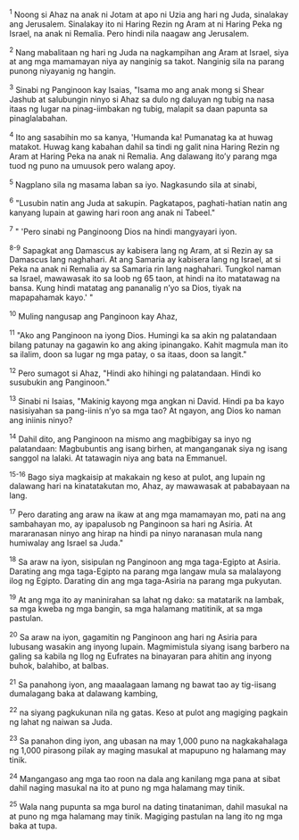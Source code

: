 <sup>1</sup>
Noong si Ahaz na anak ni Jotam at apo ni Uzia ang hari ng Juda, sinalakay ang Jerusalem. Sinalakay ito ni Haring Rezin ng Aram at ni Haring Peka ng Israel, na anak ni Remalia. Pero hindi nila naagaw ang Jerusalem. 

<sup>2</sup>
Nang mabalitaan ng hari ng Juda na nagkampihan ang Aram at Israel, siya at ang mga mamamayan niya ay nanginig sa takot. Nanginig sila na parang punong niyayanig ng hangin. 

<sup>3</sup>
Sinabi ng Panginoon kay Isaias, "Isama mo ang anak mong si Shear Jashub at salubungin ninyo si Ahaz sa dulo ng daluyan ng tubig na nasa itaas ng lugar na pinag-iimbakan ng tubig, malapit sa daan papunta sa pinaglalabahan. 

<sup>4</sup>
Ito ang sasabihin mo sa kanya, 'Humanda ka! Pumanatag ka at huwag matakot. Huwag kang kabahan dahil sa tindi ng galit nina Haring Rezin ng Aram at Haring Peka na anak ni Remalia. Ang dalawang itoʼy parang mga tuod ng puno na umuusok pero walang apoy. 

<sup>5</sup>
Nagplano sila ng masama laban sa iyo. Nagkasundo sila at sinabi, 

<sup>6</sup>
"Lusubin natin ang Juda at sakupin. Pagkatapos, paghati-hatian natin ang kanyang lupain at gawing hari roon ang anak ni Tabeel." 

<sup>7</sup>
" 'Pero sinabi ng Panginoong Dios na hindi mangyayari iyon.

<sup>8-9</sup>
Sapagkat ang Damascus ay kabisera lang ng Aram, at si Rezin ay sa Damascus lang naghahari. At ang Samaria ay kabisera lang ng Israel, at si Peka na anak ni Remalia ay sa Samaria rin lang naghahari. Tungkol naman sa Israel, mawawasak ito sa loob ng 65 taon, at hindi na ito matatawag na bansa. Kung hindi matatag ang pananalig nʼyo sa Dios, tiyak na mapapahamak kayo.' " 

<sup>10</sup>
Muling nangusap ang Panginoon kay Ahaz, 

<sup>11</sup>
"Ako ang Panginoon na iyong Dios. Humingi ka sa akin ng palatandaan bilang patunay na gagawin ko ang aking ipinangako. Kahit magmula man ito sa ilalim, doon sa lugar ng mga patay, o sa itaas, doon sa langit." 

<sup>12</sup>
Pero sumagot si Ahaz, "Hindi ako hihingi ng palatandaan. Hindi ko susubukin ang Panginoon." 

<sup>13</sup>
Sinabi ni Isaias, "Makinig kayong mga angkan ni David. Hindi pa ba kayo nasisiyahan sa pang-iinis nʼyo sa mga tao? At ngayon, ang Dios ko naman ang iniinis ninyo? 

<sup>14</sup>
Dahil dito, ang Panginoon na mismo ang magbibigay sa inyo ng palatandaan: Magbubuntis ang isang birhen, at manganganak siya ng isang sanggol na lalaki. At tatawagin niya ang bata na Emmanuel.

<sup>15-16</sup>
Bago siya magkaisip at makakain ng keso at pulot, ang lupain ng dalawang hari na kinatatakutan mo, Ahaz, ay mawawasak at pababayaan na lang. 

<sup>17</sup>
Pero darating ang araw na ikaw at ang mga mamamayan mo, pati na ang sambahayan mo, ay ipapalusob ng Panginoon sa hari ng Asiria. At mararanasan ninyo ang hirap na hindi pa ninyo naranasan mula nang humiwalay ang Israel sa Juda." 

<sup>18</sup>
Sa araw na iyon, sisipulan ng Panginoon ang mga taga-Egipto at Asiria. Darating ang mga taga-Egipto na parang mga langaw mula sa malalayong ilog ng Egipto. Darating din ang mga taga-Asiria na parang mga pukyutan. 

<sup>19</sup>
At ang mga ito ay maninirahan sa lahat ng dako: sa matatarik na lambak, sa mga kweba ng mga bangin, sa mga halamang matitinik, at sa mga pastulan. 

<sup>20</sup>
Sa araw na iyon, gagamitin ng Panginoon ang hari ng Asiria para lubusang wasakin ang inyong lupain. Magmimistula siyang isang barbero na galing sa kabila ng Ilog ng Eufrates na binayaran para ahitin ang inyong buhok, balahibo, at balbas. 

<sup>21</sup>
Sa panahong iyon, ang maaalagaan lamang ng bawat tao ay tig-iisang dumalagang baka at dalawang kambing, 

<sup>22</sup>
na siyang pagkukunan nila ng gatas. Keso at pulot ang magiging pagkain ng lahat ng naiwan sa Juda. 

<sup>23</sup>
Sa panahon ding iyon, ang ubasan na may 1,000 puno na nagkakahalaga ng 1,000 pirasong pilak ay maging masukal at mapupuno ng halamang may tinik. 

<sup>24</sup>
Mangangaso ang mga tao roon na dala ang kanilang mga pana at sibat dahil naging masukal na ito at puno ng mga halamang may tinik. 

<sup>25</sup>
Wala nang pupunta sa mga burol na dating tinataniman, dahil masukal na at puno ng mga halamang may tinik. Magiging pastulan na lang ito ng mga baka at tupa.